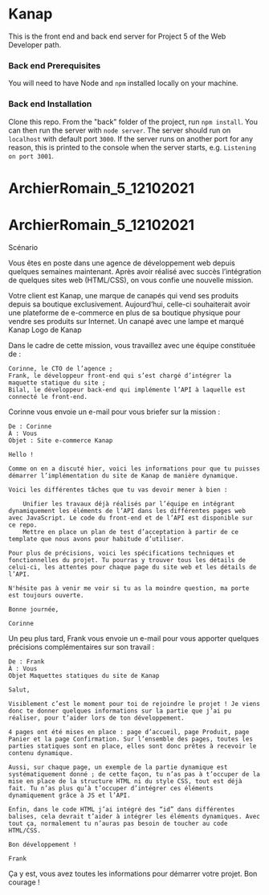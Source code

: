 # Kanap #

This is the front end and back end server for Project 5 of the Web Developer path.

### Back end Prerequisites ###

You will need to have Node and `npm` installed locally on your machine.

### Back end Installation ###

Clone this repo. From the "back" folder of the project, run `npm install`. You 
can then run the server with `node server`. 
The server should run on `localhost` with default port `3000`. If the
server runs on another port for any reason, this is printed to the
console when the server starts, e.g. `Listening on port 3001`.
# ArchierRomain_5_12102021
# ArchierRomain_5_12102021


Scénario

Vous êtes en poste dans une agence de développement web depuis quelques semaines maintenant. Après avoir réalisé avec succès l’intégration de quelques sites web (HTML/CSS), on vous confie une nouvelle mission.

Votre client est Kanap, une marque de canapés qui vend ses produits depuis sa boutique exclusivement. Aujourd’hui, celle-ci souhaiterait avoir une plateforme de e-commerce en plus de sa boutique physique pour vendre ses produits sur Internet.
Un canapé avec une lampe et marqué Kanap
Logo de Kanap

 

Dans le cadre de cette mission, vous travaillez avec une équipe constituée de :

    Corinne, le CTO de l’agence ;
    Frank, le développeur front-end qui s’est chargé d’intégrer la maquette statique du site ;
    Bilal, le développeur back-end qui implémente l’API à laquelle est connecté le front-end.

Corinne vous envoie un e-mail pour vous briefer sur la mission :

    De : Corinne
    À : Vous
    Objet : Site e-commerce Kanap 

    Hello !

    Comme on en a discuté hier, voici les informations pour que tu puisses démarrer l’implémentation du site de Kanap de manière dynamique. 

    Voici les différentes tâches que tu vas devoir mener à bien :

        Unifier les travaux déjà réalisés par l’équipe en intégrant dynamiquement les éléments de l’API dans les différentes pages web avec JavaScript. Le code du front-end et de l’API est disponible sur ce repo.
        Mettre en place un plan de test d’acceptation à partir de ce template que nous avons pour habitude d’utiliser.

    Pour plus de précisions, voici les spécifications techniques et fonctionnelles du projet. Tu pourras y trouver tous les détails de celui-ci, les attentes pour chaque page du site web et les détails de l’API. 

    N'hésite pas à venir me voir si tu as la moindre question, ma porte est toujours ouverte.

    Bonne journée,

    Corinne

Un peu plus tard, Frank vous envoie un e-mail pour vous apporter quelques précisions complémentaires sur son travail :

    De : Frank
    À : Vous
    Objet Maquettes statiques du site de Kanap 

    Salut,

    Visiblement c’est le moment pour toi de rejoindre le projet ! Je viens donc te donner quelques informations sur la partie que j’ai pu réaliser, pour t’aider lors de ton développement.

    4 pages ont été mises en place : page d’accueil, page Produit, page Panier et la page Confirmation. Sur l’ensemble des pages, toutes les parties statiques sont en place, elles sont donc prêtes à recevoir le contenu dynamique.

    Aussi, sur chaque page, un exemple de la partie dynamique est systématiquement donné ; de cette façon, tu n’as pas à t’occuper de la mise en place de la structure HTML ni du style CSS, tout est déjà fait. Tu n’as plus qu’à t’occuper d’intégrer ces éléments dynamiquement grâce à JS et l’API.

    Enfin, dans le code HTML j’ai intégré des “id” dans différentes balises, cela devrait t’aider à intégrer les éléments dynamiques. Avec tout ça, normalement tu n’auras pas besoin de toucher au code HTML/CSS.

    Bon développement !

    Frank

Ça y est, vous avez toutes les informations pour démarrer votre projet. Bon courage !